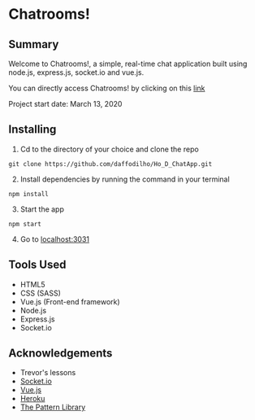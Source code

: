 # Chatrooms!

## Summary
Welcome to Chatrooms!, a simple, real-time chat application built using node.js, express.js, socket.io and vue.js.

You can directly access Chatrooms! by clicking on this [link](https://chatrooms2020.herokuapp.com/ "Chatrooms!")

Project start date: March 13, 2020

## Installing
1. Cd to the directory of your choice and clone the repo
  ``` 
  git clone https://github.com/daffodilho/Ho_D_ChatApp.git
  ```

2. Install dependencies by running the command in your terminal
  ```
  npm install
  ```

3. Start the app
  ```
  npm start
  ```

4. Go to [localhost:3031](http://localhost:3031/)

## Tools Used
* HTML5
* CSS (SASS)
* Vue.js (Front-end framework)
* Node.js
* Express.js 
* Socket.io

## Acknowledgements
* Trevor's lessons
* [Socket.io](https://socket.io/)
* [Vue.js](https://vuejs.org/)
* [Heroku](www.heroku.com)
* [The Pattern Library](http://thepatternlibrary.com/#naranjas)

